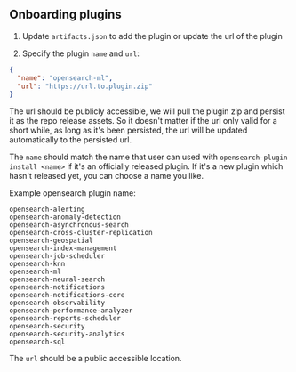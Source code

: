 ## Onboarding plugins

1. Update `artifacts.json` to add the plugin or update the url of the plugin

2. Specify the plugin `name` and `url`:
```json
{
  "name": "opensearch-ml",
  "url": "https://url.to.plugin.zip"
}
```

The url should be publicly accessible, we will pull the plugin zip and persist it as the repo release assets.
So it doesn't matter if the url only valid for a short while, as long as it's been persisted, the url will be
updated automatically to the persisted url.

The `name` should match the name that user can used with `opensearch-plugin install <name>` if it's an officially released plugin.
If it's a new plugin which hasn't released yet, you can choose a name you like.

Example opensearch plugin name:
```
opensearch-alerting
opensearch-anomaly-detection
opensearch-asynchronous-search
opensearch-cross-cluster-replication
opensearch-geospatial
opensearch-index-management
opensearch-job-scheduler
opensearch-knn
opensearch-ml
opensearch-neural-search
opensearch-notifications
opensearch-notifications-core
opensearch-observability
opensearch-performance-analyzer
opensearch-reports-scheduler
opensearch-security
opensearch-security-analytics
opensearch-sql
```

The `url` should be a public accessible location.
